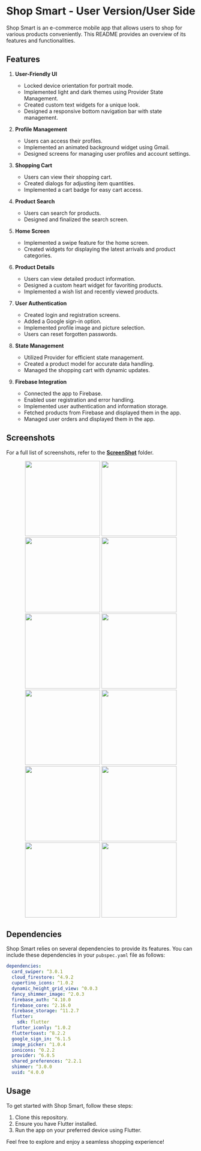 # Shop Smart - User Version/User Side

Shop Smart is an e-commerce mobile app that allows users to shop for various products conveniently. This README provides an overview of its features and functionalities.

## Features

1. **User-Friendly UI**
   - Locked device orientation for portrait mode.
   - Implemented light and dark themes using Provider State Management.
   - Created custom text widgets for a unique look.
   - Designed a responsive bottom navigation bar with state management.

2. **Profile Management**
   - Users can access their profiles.
   - Implemented an animated background widget using Gmail.
   - Designed screens for managing user profiles and account settings.

3. **Shopping Cart**
   - Users can view their shopping cart.
   - Created dialogs for adjusting item quantities.
   - Implemented a cart badge for easy cart access.

4. **Product Search**
   - Users can search for products.
   - Designed and finalized the search screen.

5. **Home Screen**
   - Implemented a swipe feature for the home screen.
   - Created widgets for displaying the latest arrivals and product categories.
   
6. **Product Details**
   - Users can view detailed product information.
   - Designed a custom heart widget for favoriting products.
   - Implemented a wish list and recently viewed products.

7. **User Authentication**
   - Created login and registration screens.
   - Added a Google sign-in option.
   - Implemented profile image and picture selection.
   - Users can reset forgotten passwords.

8. **State Management**
   - Utilized Provider for efficient state management.
   - Created a product model for accurate data handling.
   - Managed the shopping cart with dynamic updates.

9. **Firebase Integration**
   - Connected the app to Firebase.
   - Enabled user registration and error handling.
   - Implemented user authentication and information storage.
   - Fetched products from Firebase and displayed them in the app.
   - Managed user orders and displayed them in the app.

## Screenshots
For a full list of screenshots, refer to the **[ScreenShot](https://github.com/KiarashKiani79/ShopSmart_Users/tree/main/screenshots)** folder.

<div align="center">
    <img src="https://github.com/KiarashKiani79/ShopSmart_Users/blob/main/screenshots/home_screen.jpg" width="200"/>
    <img src="https://github.com/KiarashKiani79/ShopSmart_Users/blob/main/screenshots/google_sign-in.jpg" width="200"/>
  <img src="https://github.com/KiarashKiani79/ShopSmart_Users/blob/main/screenshots/login_screen.jpg" width="200"/>
   <img src="https://github.com/KiarashKiani79/ShopSmart_Users/blob/main/screenshots/add_to_cart.jpg" width="200"/>
    <img src="https://github.com/KiarashKiani79/ShopSmart_Users/blob/main/screenshots/search_items.jpg" width="200"/>
    <img src="https://github.com/KiarashKiani79/ShopSmart_Users/blob/main/screenshots/detail_screen.jpg" width="200"/>
  <img src="https://github.com/KiarashKiani79/ShopSmart_Users/blob/main/screenshots/cart_screen.jpg" width="200"/>
  <img src="https://github.com/KiarashKiani79/ShopSmart_Users/blob/main/screenshots/signup_error.jpg" width="200"/>
  <img src="https://github.com/KiarashKiani79/ShopSmart_Users/blob/main/screenshots/profile_screen_guest.jpg" width="200"/>
  <img src="https://github.com/KiarashKiani79/ShopSmart_Users/blob/main/screenshots/order_screen.jpg" width="200"/>
   <img src="https://github.com/KiarashKiani79/ShopSmart_Users/blob/main/screenshots/clear_cart.jpg" width="200"/>
   <img src="https://github.com/KiarashKiani79/ShopSmart_Users/blob/main/screenshots/image_picker.jpg" width="200"/>
</div>

## Dependencies

Shop Smart relies on several dependencies to provide its features. You can include these dependencies in your `pubspec.yaml` file as follows:

```yaml
dependencies:
  card_swiper: ^3.0.1
  cloud_firestore: ^4.9.2
  cupertino_icons: ^1.0.2
  dynamic_height_grid_view: ^0.0.3
  fancy_shimmer_image: ^2.0.3
  firebase_auth: ^4.10.0
  firebase_core: ^2.16.0
  firebase_storage: ^11.2.7
  flutter:
    sdk: flutter
  flutter_iconly: ^1.0.2
  fluttertoast: ^8.2.2
  google_sign_in: ^6.1.5
  image_picker: ^1.0.4
  ionicons: ^0.2.2
  provider: ^6.0.5
  shared_preferences: ^2.2.1
  shimmer: ^3.0.0
  uuid: ^4.0.0
```

## Usage

To get started with Shop Smart, follow these steps:
1. Clone this repository.
2. Ensure you have Flutter installed.
3. Run the app on your preferred device using Flutter.

Feel free to explore and enjoy a seamless shopping experience!

